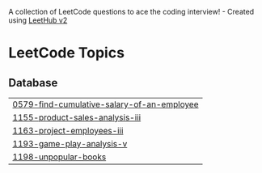 A collection of LeetCode questions to ace the coding interview! - Created using [LeetHub v2](https://github.com/arunbhardwaj/LeetHub-2.0)
<!---LeetCode Topics Start-->
# LeetCode Topics
## Database
|  |
| ------- |
| [0579-find-cumulative-salary-of-an-employee](https://github.com/Deanmeisong/leetcode_puzzle_sql/tree/master/0579-find-cumulative-salary-of-an-employee) |
| [1155-product-sales-analysis-iii](https://github.com/Deanmeisong/leetcode_puzzle_sql/tree/master/1155-product-sales-analysis-iii) |
| [1163-project-employees-iii](https://github.com/Deanmeisong/leetcode_puzzle_sql/tree/master/1163-project-employees-iii) |
| [1193-game-play-analysis-v](https://github.com/Deanmeisong/leetcode_puzzle_sql/tree/master/1193-game-play-analysis-v) |
| [1198-unpopular-books](https://github.com/Deanmeisong/leetcode_puzzle_sql/tree/master/1198-unpopular-books) |
<!---LeetCode Topics End-->
